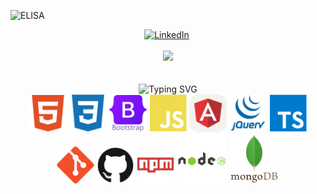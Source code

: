 ![ELISA](https://github.com/eliisath/eliisath/assets/136271906/e8f80536-c540-4d74-86c3-3e194953c52f)
<div id="header" align="center">
    <a href="https://www.linkedin.com/in/elisatoro/"><img src="https://img.shields.io/badge/linkedin-%230077B5.svg?&style=for-the-badge&logo=linkedin&logoColor=white" alt="LinkedIn" /></a>&nbsp;
    <br>
    <br>
    <img src="https://media.giphy.com/media/v1.Y2lkPTc5MGI3NjExMWY5eDN5bWVibmQ3dGc5a3puOTc1Z2hxamdoc3Vuand1dWo3YjBocCZlcD12MV9pbnRlcm5hbF9naWZfYnlfaWQmY3Q9Zw/CuuSHzuc0O166MRfjt/giphy.gif"
        width="250" />
</div>

<div align="center">
    <br>
    <br>
    <img src="https://readme-typing-svg.demolab.com?font=Fira+Code&weight=200&size=35&duration=4970&pause=996&color=BD8EA8&width=435&lines=Skills" alt="Typing SVG"/>
    <br>
    <img src="https://github.com/devicons/devicon/blob/master/icons/html5/html5-plain.svg" title="HTML5" alt="HTML"
        width="60" height="60" />
    <img src="https://github.com/devicons/devicon/blob/master/icons/css3/css3-plain.svg" title="CSS3" alt="CSS"
        width="60" height="60" />
    <img src="https://github.com/devicons/devicon/blob/master/icons/bootstrap/bootstrap-original-wordmark.svg" title="Bootstrap"
        alt="Bootstrap" width="60" height="60" />
    <img src="https://github.com/devicons/devicon/blob/master/icons/javascript/javascript-plain.svg" title="JavaScript"
        alt="JavaScript" width="60" height="60" />
    <img src="https://github.com/tandpfun/skill-icons/blob/main/icons/Angular-Light.svg" title="Angular.Js"
        alt="JavaScript" width="60" height="60" />
    <img src="https://github.com/devicons/devicon/blob/master/icons/jquery/jquery-plain-wordmark.svg" title="JQuery" alt="JQuery"
        width="60" height="60" />
    <img src="https://github.com/devicons/devicon/blob/master/icons/typescript/typescript-plain.svg" title="TypeScript"
        alt="TypeScript" width="60" height="60" />
    <img src="https://github.com/devicons/devicon/blob/master/icons/git/git-plain.svg" title="Git" alt="Git" width="60"
        height="60" />
    <img src="https://github.com/devicons/devicon/blob/master/icons/github/github-original.svg" title="GitHub"
        alt="GitHub" width="60" height="60" />
    <img src="https://github.com/devicons/devicon/blob/master/icons/npm/npm-original-wordmark.svg" title="NPM" alt="NPM"
        width="60" height="60" />
    <img src="https://github.com/devicons/devicon/blob/master/icons/nodejs/nodejs-original-wordmark.svg" title="Node.Js"
        alt="nodejs" width="80" height="80" />
    <img src="https://github.com/devicons/devicon/blob/master/icons/mongodb/mongodb-original-wordmark.svg"
        title="MongoDB" alt="MongoDB" width="80" height="80" />
</div>

